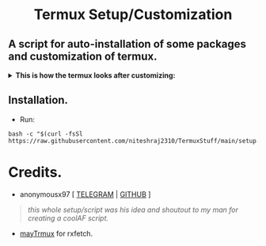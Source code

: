 <h1 align="center">Termux Setup/Customization</h1>

## A script for auto-installation of some packages and customization of termux.

<details>
 <summary>
   <strong>This is how the termux looks after customizing:
     </strong>
  </summary>

![preview_image](https://github.com/niteshraj2310/TermuxStuff/assets/54551557/d292711e-ea91-4711-a9fc-fcc06e6af9b6)

</details>

## Installation.
* Run:
```
bash -c "$(curl -fsSl https://raw.githubusercontent.com/niteshraj2310/TermuxStuff/main/setup.sh)"
``` 

# Credits.
* anonymousx97 [ [TELEGRAM](https://anonymousx97.t.me) | [GITHUB](https://github.com/anonymousx97) ]
> *this whole setup/script was his idea and shoutout to my man for creating a coolAF script.*

* [mayTrmux](https://github.com/mayTermux) for rxfetch. 
